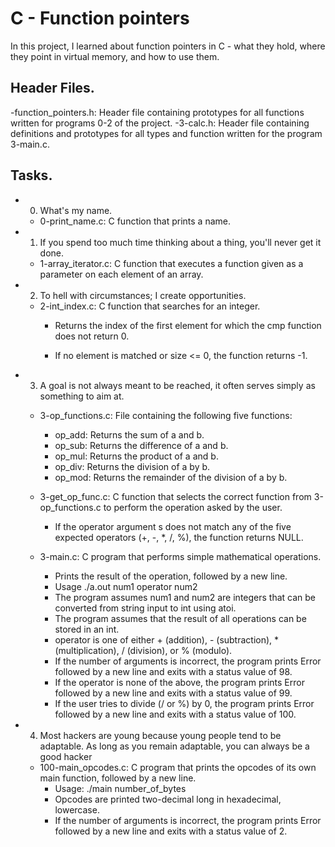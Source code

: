 # C - Function pointers

In this project, I learned about function pointers in C - what they hold, where they point in virtual memory, and how to use them.

## Header Files.

 -function_pointers.h: Header file containing prototypes for all functions written for programs 0-2 of the project.
 -3-calc.h: Header file containing definitions and prototypes for all types and function written for the program 3-main.c.

## Tasks.

  * 0. What's my name.
	* 0-print_name.c: C function that prints a name.

 * 1. If you spend too much time thinking about a thing, you'll never get it done.
	* 1-array_iterator.c: C function that executes a function given as a parameter on each element of an array.

 * 2. To hell with circumstances; I create opportunities.
	* 2-int_index.c: C function that searches for an integer.
	   * Returns the index of the first element for which the cmp function does not return 0.
	      	   
	   * If no element is matched or size <= 0, the function returns -1.
 * 3. A goal is not always meant to be reached, it often serves simply as something to aim at.
	* 3-op_functions.c: File containing the following five functions:

		* op_add: Returns the sum of a and b.
		* op_sub: Returns the difference of a and b.
		* op_mul: Returns the product of a and b.
		* op_div: Returns the division of a by b.
		* op_mod: Returns the remainder of the division of a by b.

	* 3-get_op_func.c: C function that selects the correct function from 3-op_functions.c to perform the operation asked by the user.
		* If the operator argument s does not match any of the five expected operators (+, -, *, /, %), the function returns NULL.

	* 3-main.c: C program that performs simple mathematical operations.
		* Prints the result of the operation, followed by a new line.
		* Usage ./a.out num1 operator num2
		* The program assumes num1 and num2 are integers that can be converted from string input to int using atoi.
		* The program assumes that the result of all operations can be stored in an int.
		* operator is one of either + (addition), - (subtraction), * (multiplication), / (division), or % (modulo).
		* If the number of arguments is incorrect, the program prints Error followed by a new line and exits with a status value of 98.
		* If the operator is none of the above, the program prints Error followed by a new line and exits with a status value of 99.
		* If the user tries to divide (/ or %) by 0, the program prints Error followed by a new line and exits with a status value of 100.

 * 4. Most hackers are young because young people tend to be adaptable. As long as you remain adaptable, you can always be a good hacker
	* 100-main_opcodes.c: C program that prints the opcodes of its own main function, followed by a new line.
		* Usage: ./main number_of_bytes
		* Opcodes are printed two-decimal long in hexadecimal, lowercase.
		* If the number of arguments is incorrect, the program prints Error followed by a new line and exits with a status value of 2.
